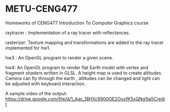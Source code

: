 # METU-CENG477
Homeworks of CENG477 Introduction To Computer Graphics course

raytracer : Implementation of a ray tracer with reflectances.

rasterizer: Texture mapping and transformations are added to the ray tracer implemented for hw1.

hw3 : An OpenGL program to render a given scene.

hw4: An OpenGL program to render flat Earth model with vertex and fragment shaders written in GLSL. A height map is used to create altitudes. Camera can fly through 
the earth , altitudes can be changed and light can be adjusted with keyboard interaction.

A sample video of the output: https://drive.google.com/file/d/1_Aac_18HXc9900GE2OuxfK5xQNg1ta5C/edit
